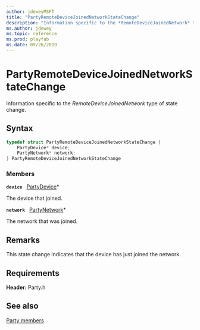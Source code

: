 ```yaml
---
author: jdeweyMSFT
title: "PartyRemoteDeviceJoinedNetworkStateChange"
description: "Information specific to the *RemoteDeviceJoinedNetwork* type of state change."
ms.author: jdewey
ms.topic: reference
ms.prod: playfab
ms.date: 09/26/2019
---
```


# PartyRemoteDeviceJoinedNetworkStateChange  

Information specific to the *RemoteDeviceJoinedNetwork* type of state change.  

## Syntax  
  
```cpp
typedef struct PartyRemoteDeviceJoinedNetworkStateChange {  
    PartyDevice* device;  
    PartyNetwork* network;  
} PartyRemoteDeviceJoinedNetworkStateChange  
```
  
### Members  
  
**`device`** &nbsp; [PartyDevice](../classes/PartyDevice/partydevice.md)*  
  
The device that joined.
  
**`network`** &nbsp; [PartyNetwork](../classes/PartyNetwork/partynetwork.md)*  
  
The network that was joined.
  
## Remarks  
  
This state change indicates that the device has just joined the network.
  
## Requirements  
  
**Header:** Party.h
  
## See also  
[Party members](../party_members.md)  

  
  
